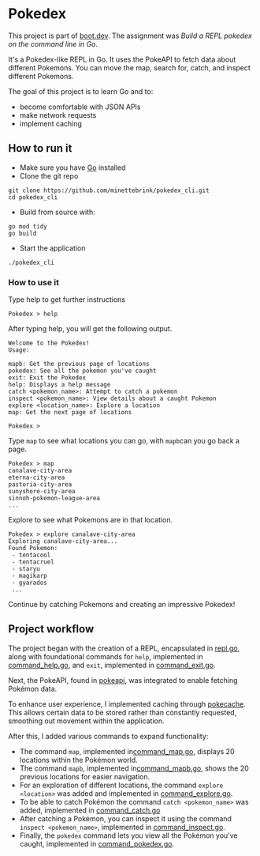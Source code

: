 # Pokedex

This project is part of [boot.dev](https://www.boot.dev/). The assignment was _Build a REPL pokedex on the command line in Go_. 

It's a Pokedex-like REPL in Go. It uses the PokeAPI to fetch data about different Pokemons. You can move the map, search for, catch, and inspect different Pokemons.

The goal of this project is to learn Go and to:
- become comfortable with JSON APIs
- make network requests
- implement caching

## How to run it
- Make sure you have [Go](https://go.dev/) installed
- Clone the git repo
```
git clone https://github.com/minettebrink/pokedex_cli.git
cd pokedex_cli
```
- Build from source with:
```
go mod tidy 
go build 
```
- Start the application
```
./pokedex_cli
```
### How to use it 
Type help to get further instructions
```
Pokedex > help 
```
After typing help, you will get the following output.
```
Welcome to the Pokedex!
Usage:

mapb: Get the previous page of locations
pokedex: See all the pokemon you've caught
exit: Exit the Pokedex
help: Displays a help message
catch <pokemon_name>: Attempt to catch a pokemon
inspect <pokemon_name>: View details about a caught Pokemon
explore <location_name>: Explore a location
map: Get the next page of locations

Pokedex >
```
Type `map` to see what locations you can go, with `mapb`can you go back a page.
```
Pokedex > map
canalave-city-area
eterna-city-area
pastoria-city-area
sunyshore-city-area
sinnoh-pokemon-league-area
...
```

Explore to see what Pokemons are in that location.
```
Pokedex > explore canalave-city-area
Exploring canalave-city-area...
Found Pokemon: 
 - tentacool
 - tentacruel
 - staryu
 - magikarp
 - gyarados
 ...
```
Continue by catching Pokemons and creating an impressive Pokedex!

## Project workflow 
The project began with the creation of a REPL, encapsulated in [repl.go](repl.go), along with foundational commands for `help`, implemented in [command_help.go](command_help.go), and `exit`, implemented in [command_exit.go](command_exit.go).

Next, the PokeAPI, found in [pokeapi](internal/pokeapi/), was integrated to enable fetching Pokémon data. 

To enhance user experience, I implemented caching through [pokecache](internal/pokecache/). This allows certain data to be stored rather than constantly requested, smoothing out movement within the application.

After this, I added various commands to expand functionality:
- The command `map`, implemented in[command_map.go](command_map.go), displays 20 locations within the Pokémon world.
- The command `mapb`, implemented in[command_mapb.go](command_mapb.go), shows the 20 previous locations for easier navigation.
- For an exploration of different locations, the command `explore <location>` was added and implemented in [command_explore.go](command_explore.go).
- To be able to catch Pokémon the command `catch <pokemon_name>` was added, implemented in [command_catch.go](command_catch.go)
- After catching a Pokémon, you can inspect it using the command `inspect <pokemon_name>`, implemented in  [command_inspect.go](command_inspect.go).
- Finally, the `pokedex` command lets you view all the Pokémon you've caught, implemented in [command_pokedex.go](command_pokedex.go).

